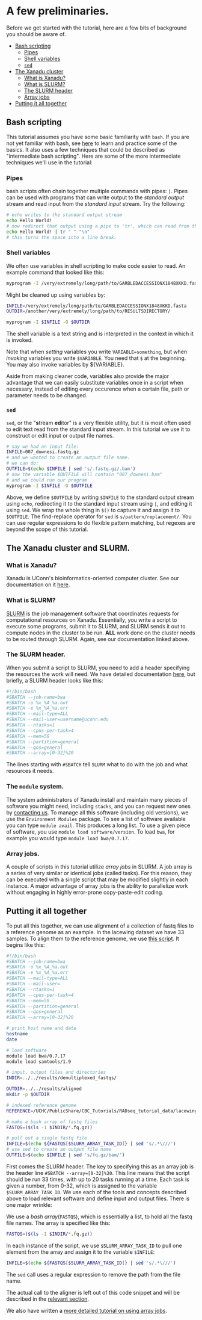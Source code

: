 # A few preliminaries. #

Before we get started with the tutorial, here are a few bits of background you should be aware of. 

- [Bash scripting](#bash-scripting)
  - [Pipes](#pipes)
  - [Shell variables](#shell-variables)
  - [`sed`](#sed)
- [The Xanadu cluster](#the-xanadu-cluster-and-slurm)
  - [What is Xanadu?](#what-is-xanadu)
  - [What is SLURM?](#what-is-slurm)
  - [The SLURM header](#the-slurm-header)
  - [Array jobs](#array-jobs)
- [Putting it all together](#putting-it-all-together)

## Bash scripting

This tutorial assumes you have some basic familiarity with `bash`. If you are not yet familiar with bash, see [here]() to learn and practice some of the basics. It also uses a few techniques that could be described as "intermediate bash scripting". Here are some of the more intermediate techniques we'll use in the tutorial:

### Pipes

bash scripts often chain together multiple commands with pipes: `|`. Pipes can be used with programs that can write output to the _standard output_ stream and read input from the _standard input_ stream. Try the following:

```bash
# echo writes to the standard output stream
echo Hello World!
# now redirect that output using a pipe to 'tr', which can read from the standard input and edit text
echo Hello World! | tr " " "\n"
# this turns the space into a line break. 
```
### Shell variables

We often use variables in shell scripting to make code easier to read. An example command that looked like this:
```bash
myprogram -I /very/extremely/long/path/to/GARBLEDACCESSIONX1848XKKD.fasta -O /another/very/extremely/long/path/to/RESULTSDIRECTORY/
```

Might be cleaned up using variables by:

```bash
INFILE=/very/extremely/long/path/to/GARBLEDACCESSIONX1848XKKD.fasta
OUTDIR=/another/very/extremely/long/path/to/RESULTSDIRECTORY/

myprogram -I $INFILE -O $OUTDIR
```
The shell variable is a text string and is interpreted in the context in which it is invoked. 

Note that when _setting_ variables you write `VARIABLE=something`, but when _invoking_ variables you write `$VARIABLE`. You need that `$` at the beginning. You may also invoke variables by ${VARIABLE}. 

Aside from making cleaner code, variables also provide the major advantage that we can easily substitute variables once in a script when necessary, instead of editing every occurence when a certain file, path or parameter needs to be changed. 

### `sed`
  
`sed`, or the "**s**tream **ed**itor" is a very flexible utility, but it is most often used to edit text read from the standard input stream. In this tutorial we use it to construct or edit input or output file names. 

```bash
# say we had an input file:
INFILE=007_downesi.fastq.gz
# and we wanted to create an output file name. 
# we can do:
OUTFILE=$(echo $INFILE | sed 's/.fastq.gz/.bam')
# now the variable $OUTFILE will contain "007_downesi.bam"
# and we could run our program
myprogram -I $INFILE -O $OUTFILE
```

Above, we define `$OUTFILE` by writing `$INFILE` to the standard output stream using `echo`, redirecting it to the standard input stream using `|`, and editing it using `sed`. We wrap the whole thing in `$()` to capture it and assign it to `$OUTFILE`. The find-replace operator for `sed` is `s/pattern/replacement/`. You can use regular expressions to do flexible pattern matching, but regexes are beyond the scope of this tutorial. 

## The Xanadu cluster and SLURM.

### What is Xanadu?

Xanadu is UConn's bioinformatics-oriented computer cluster. See our documentation on it [here](https://bioinformatics.uconn.edu/resources-and-events/tutorials-2/xanadu/). 

### What is SLURM?

[SLURM](https://slurm.schedmd.com/documentation.html) is the job management software that coordinates requests for computational resources on Xanadu. Essentially, you write a script to execute some programs, submit it to SLURM, and SLURM sends it out to compute nodes in the cluster to be run. **ALL** work done on the cluster needs to be routed through SLURM. Again, see our documentation linked above. 

### The SLURM header. 

When you submit a script to SLURM, you need to add a header specifying the resources the work will need. We have detailed documentation [here](https://github.com/CBC-UCONN/CBC_Docs/wiki/Requesting-resource-allocations-in-SLURM), but briefly, a SLURM header looks like this:

```bash
#!/bin/bash
#SBATCH --job-name=bwa
#SBATCH -o %x_%A_%a.out
#SBATCH -e %x_%A_%a.err
#SBATCH --mail-type=ALL
#SBATCH --mail-user=username@uconn.edu
#SBATCH --ntasks=1
#SBATCH --cpus-per-task=4
#SBATCH --mem=5G
#SBATCH --partition=general
#SBATCH --qos=general
#SBATCH --array=[0-32]%20
```

The lines starting with `#SBATCH` tell `SLURM` what to do with the job and what resources it needs. 

### The `module` system. 

The system administrators of Xanadu install and maintain many pieces of software you might need, including `stacks`, and you can request new ones by [contacting us](https://bioinformatics.uconn.edu/). To manage all this software (including old versions), we use the `Environment Modules` package. To see a list of software available you can type `module avail`. This produces a long list. To use a given piece of software, you use `module load software/version`. To load `bwa`, for example you would type `module load bwa/0.7.17`. 

### Array jobs. 

A couple of scripts in this tutorial utilize _array jobs_ in SLURM. A job array is a series of very similar or identical jobs (called tasks). For this reason, they can be executed with a single script that may be modified slightly in each instance. A major advantage of array jobs is the ability to parallelize work without engaging in highly error-prone copy-paste-edit coding. 


## Putting it all together

To put all this together, we can use alignment of a collection of fastq files to a reference genome as an example. In the lacewing dataset we have 33 samples. To align them to the reference genome, we use [this script](/scripts/lacewings/c1_bwaalign.sh). It begins like this:

```bash
#!/bin/bash
#SBATCH --job-name=bwa
#SBATCH -o %x_%A_%a.out
#SBATCH -e %x_%A_%a.err
#SBATCH --mail-type=ALL
#SBATCH --mail-user=
#SBATCH --ntasks=1
#SBATCH --cpus-per-task=4
#SBATCH --mem=5G
#SBATCH --partition=general
#SBATCH --qos=general
#SBATCH --array=[0-32]%20

# print host name and date
hostname
date

# load software
module load bwa/0.7.17
module load samtools/1.9

# input, output files and directories
INDIR=../../results/demultiplexed_fastqs/

OUTDIR=../../results/aligned
mkdir -p $OUTDIR

# indexed reference genome
REFERENCE=/UCHC/PublicShare/CBC_Tutorials/RADseq_tutorial_data/lacewing_genome/redundans_metaquast_filtered.nomt.masked.fasta

# make a bash array of fastq files
FASTQS=($(ls -1 $INDIR/*.fq.gz))

# pull out a single fastq file
INFILE=$(echo ${FASTQS[$SLURM_ARRAY_TASK_ID]} | sed 's/.*\///')
# use sed to create an output file name
OUTFILE=$(echo $INFILE | sed 's/fq.gz/bam/')
```

First comes the SLURM header. The key to specifying this as an array job is the header line `#SBATCH --array=[0-32]%20`. This line means that the script should be run 33 times, with up to 20 tasks running at a time. Each task is given a number, from 0-32, which is assigned to the variable `$SLURM_ARRAY_TASK_ID`. We use each of the tools and concepts described above to load relevant software and define input and output files. There is one major wrinkle:

We use a _bash array_(`FASTQS`), which is essentially a list, to hold all the fastq file names. The array is specified like this:

```bash
FASTQS=($(ls -1 $INDIR/*.fq.gz))
```

In each instance of the script, we use `$SLURM_ARRAY_TASK_ID` to pull one element from the array and assign it to the variable `$INFILE`:

```bash
INFILE=$(echo ${FASTQS[$SLURM_ARRAY_TASK_ID]} | sed 's/.*\///')
```

The `sed` call uses a regular expression to remove the path from the file name. 

The actual call to the aligner is left out of this code snippet and will be described in the [relevant section](/01c_Lacewings_stacksrefmap.md). 

We also have written a [more detailed tutorial on using array jobs](https://github.com/CBC-UCONN/CBC_Docs/wiki/Job-arrays-on-Xanadu). 

